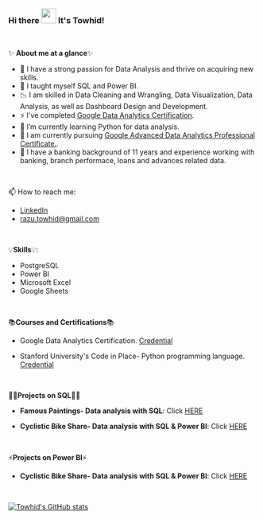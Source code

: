 
###  Hi there <img src="https://raw.githubusercontent.com/MartinHeinz/MartinHeinz/master/wave.gif" width="30px"> It's Towhid!

<p>&nbsp;</p>

✨ **About me at a glance**✨
- 👀 I have a strong passion for Data Analysis and thrive on acquiring new skills.
- 🌱 I taught myself SQL and Power BI.
- 📉 I am skilled in Data Cleaning and Wrangling, Data Visualization, Data Analysis, as well as Dashboard Design and Development.
- ⚡ I've completed [Google Data Analytics Certification](https://www.coursera.org/account/accomplishments/specialization/certificate/WCQSR8TZXXPF).
- 🌱 I’m currently learning Python for data analysis.
- 🌱 I am currently pursuing [Google Advanced Data Analytics Professional Certificate.](https://www.coursera.org/professional-certificates/google-advanced-data-analytics).
- 💉 I have a banking background of 11 years and experience working with banking, branch performace, loans and advances related data.

<p>&nbsp;</p>

📫 How to reach me:
-  [LinkedIn](https://www.linkedin.com/in/islammdtowhidul/)
-  razu.towhid@gmail.com

<p>&nbsp;</p>

 💡**Skills**💡:
 
- PostgreSQL
- Power BI
- Microsoft Excel
- Google Sheets


 <p>&nbsp;</p>


 📚**Courses and Certifications**📚
 
 - Google Data Analytics Certification. [Credential](https://www.coursera.org/account/accomplishments/specialization/certificate/WCQSR8TZXXPF)
 
 - Stanford University's Code in Place- Python programming language. [Credential](https://codeinplace.stanford.edu/cip3/certificate/v7bomj)


<p>&nbsp;</p>

👩‍💻**Projects on SQL**👩‍💻

- **Famous Paintings- Data analysis with SQL**: Click [HERE](https://github.com/towhidrazu/Famous_Paintings-Data_analysis_with_SQL/blob/main/README.md)
 
- **Cyclistic Bike Share- Data analysis with SQL & Power BI**: Click [HERE](https://github.com/towhidrazu/Cyclistic_Bike_Share-Data_analysis_with_SQL_and_Power_BI)
 
<p>&nbsp;</p>

⚡**Projects on Power BI**⚡

- **Cyclistic Bike Share- Data analysis with SQL & Power BI**: Click [HERE](https://github.com/towhidrazu/Cyclistic_Bike_Share-Data_analysis_with_SQL_and_Power_BI)



 <p>&nbsp;</p>

[![Towhid's GitHub stats](https://github-readme-stats.vercel.app/api?username=towhidrazu&count_private=true&show_icons=true&theme=merko&hide_rank=false)](https://github.com/anuraghazra/github-readme-stats)
 
<!--

 <p>&nbsp;</p>
 
[![Khuyen's github stats](https://github-readme-stats.vercel.app/api?username=thaiscooke&count_private=true&show_icons=true&theme=merko&hide_rank=false)](https://github.com/anuraghazra/github-readme-stats)

-->


<!--
**towhidrazu/towhidrazu** is a ✨ _special_ ✨ repository because its `README.md` (this file) appears on your GitHub profile.

Here are some ideas to get you started:

- 🔭 I’m currently working on ...
- 🌱 I’m currently learning ...
- 👯 I’m looking to collaborate on ...
- 🤔 I’m looking for help with ...
- 💬 Ask me about ...
- 📫 How to reach me: ...
- 😄 Pronouns: ...
- ⚡ Fun fact: ...
-->
